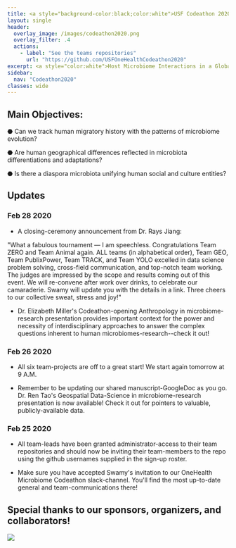 ```yaml
---
title: <a style="background-color:black;color:white">USF Codeathon 2020</a>
layout: single
header:
  overlay_image: /images/codeathon2020.png
  overlay_filter: .4
  actions:
    - label: "See the teams repositories"
      url: "https://github.com/USFOneHealthCodeathon2020"
excerpt: <a style="color:white">Host Microbiome Interactions in a Global System</a>
sidebar:
  nav: "Codeathon2020"
classes: wide
---
```


## Main Objectives: 

⬣ Can we track human migratory history with the patterns of microbiome evolution?

⬣ Are human geographical differences reflected in microbiota differentiations and adaptations?

⬣ Is there a diaspora microbiota unifying human social and culture entities?


## Updates

### Feb 28 2020

- A closing-ceremony announcement from Dr. Rays Jiang:

"What a fabulous tournament — I am speechless. Congratulations Team ZERO and Team Animal again. ALL teams (in alphabetical order), Team GEO, Team PublixPower, Team TRACK, and Team YOLO excelled in data science problem solving, cross-field communication, and top-notch team working. The judges are impressed by the scope and results coming out of this event. We will re-convene after work over drinks, to celebrate our camaraderie. Swamy will update you with the details in a link. Three cheers to our collective sweat, stress and joy!"

- Dr. Elizabeth Miller's Codeathon-opening Anthropology in microbiome-research presentation provides important context for the power and necessity of interdisciplinary approaches to answer the complex questions inherent to human microbiomes-research--check it out!

### Feb 26 2020

- All six team-projects are off to a great start! We start again tomorrow at 9 A.M.

- Remember to be updating our shared manuscript-GoogleDoc as you go.
Dr. Ren Tao's Geospatial Data-Science in microbiome-research presentation is now available! Check it out for pointers to valuable, publicly-available data.

### Feb 25 2020

- All team-leads have been granted administrator-access to their team repositories and should now be inviting their team-members to the repo using the github usernames supplied in the sign-up roster.

- Make sure you have accepted Swamy's invitation to our OneHealth Microbiome Codeathon slack-channel. You'll find the most up-to-date general and team-communications there!



## Special thanks to our sponsors, organizers, and collaborators!

<img src="https://github.com/usfomicshub/usfomicshub.github.io/blob/master/images/codeathon2020sponsors.png?raw=TRUE" class="center"> 